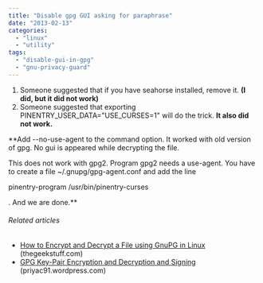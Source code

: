 ```yaml
---
title: "Disable gpg GUI asking for paraphrase"
date: "2013-02-13"
categories: 
  - "linux"
  - "utility"
tags: 
  - "disable-gui-in-gpg"
  - "gnu-privacy-guard"
---
```


1. Someone suggested that if you have seahorse installed, remove it. **(I did, but it did not work)**
2. Someone suggested that exporting PINENTRY\_USER\_DATA="USE\_CURSES=1" will do the trick. **It also did not work.**

**Add \--no-use-agent to the command option. It worked with old version of gpg. No gui is appeared while decrypting the file.

This does not work with gpg2. Program gpg2 needs a use-agent. You have to create a file ~/.gnupg/gpg-agent.conf and add the line

pinentry-program /usr/bin/pinentry-curses

. And we are done.**

###### Related articles

- [How to Encrypt and Decrypt a File using GnuPG in Linux](http://www.thegeekstuff.com/2013/02/gpg-encrypt-decrypt/) (thegeekstuff.com)
- [GPG Key-Pair Encryption and Decryption and Signing](http://priyac91.wordpress.com/2013/01/13/gpg-key-pair-encryption-and-decryption-and-signing/) (priyac91.wordpress.com)
